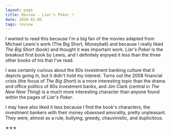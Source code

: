 ```yaml
---
layout: page
title: Review - Liar's Poker 🃏
date: 2020-01-05
tags: review
---
```


I wanted to read this because I'm a big fan of the movies adapted from Michael Lewis's work (The Big Short, Moneyball)
and because I really liked _The Big Short_ (book) and thought it was important work. _Liar's Poker_ is the breakout first
book by Lewis, and I definitely enjoyed it less than the three other books of his that I've read.

I was certainly curious about the 80s investment banking culture that it depicts going in, but it didn't hold my interest.
Turns out the 2008 financial crisis (the focus of _The Big Short_) is a more interesting topic than the drama and office politics of
80s investment banks, and Jim Clark (central in _The New New Thing_) is a much more interesting character than anyone found within
the pages of _Liar's Poker_. 

I may have also liked it less because I find the book's characters, the investment bankers with their money obsessed amorality, pretty
unpleasant. They were, almost as a rule, bullying, greedy, chauvinistic, and duplicitous.

✭✭✭
